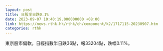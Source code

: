 ```yaml
---
layout: post
title: 日股半日跌0.1%
date: 2023-09-07 10:40:19.000000000 +08:00
link: https://news.rthk.hk/rthk/ch/component/k2/1717115-20230907.htm
categories: rthk
---
```


東京股市偏軟。日經指數半日跌36點，報33204點，跌幅0.11%。
